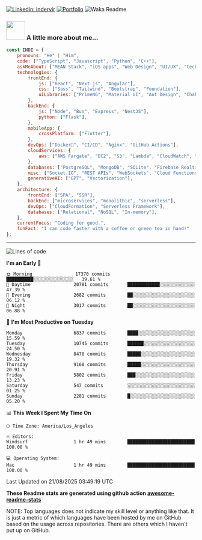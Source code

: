 

[![Linkedin: indervir](https://img.shields.io/badge/-Indervir%20Singh-blue?style=flat-square&logo=Linkedin&logoColor=white&link=https://www.linkedin.com/in/indervir-singh/)](https://www.linkedin.com/in/indervir-singh/)
[![Portfolio](https://img.shields.io/badge/Developer%20Portfolio-46a2f1.svg?&style=flat-square&logo=Google-Chrome&logoColor=white&link=https://www.softwareindi.com/)](https://www.softwareindi.com)
![Waka Readme](https://github.com/indervirsingh/indervirsingh/workflows/Waka%20Readme/badge.svg)

<!-- ### 📫 Like to meet me?

Pick a slot if you'd like to meet me and chat about anything you are passionate about - but make sure to describe the agenda

<a href="https://calendly.com/anmol098/30min" target="_blank"><img width="498" alt="meet_link" src="https://user-images.githubusercontent.com/15426564/144297439-f530f383-e73e-41e0-9914-a9b7d3f432e5.png"></a>

👇 Hit in your console or terminal to connect with me.

```bash
npx anmol
```
**👆 This command line tool can be found at [npx anmol](https://github.com/anmol098/npx_card)** -->

### <img src="https://media.giphy.com/media/VgCDAzcKvsR6OM0uWg/giphy.gif" width="50"> A little more about me...  

```javascript
const INDI = {
    pronouns: "He" | "Him",
    code: ["TypeScript", "Javascript", "Python", "C++"],
    askMeAbout: ["MEAN Stack", "iOS apps", "Web Design", "UI/UX", "tech trends"],
    technologies: {
        frontEnd: {
            js: ["React", "Next.js", "Angular"],
            css: ["Sass", "Tailwind", "Bootstrap", "Foundation"],
            uiLibraries: ["PrimeNG", "Material UI", "Ant Design", "Chakra UI"],
        },
        backEnd: {
            js: ["Node", "Bun", "Express", "NestJS"],
            python: ["Flask"],
        },
        mobileApp: {
            crossPlatform: ["Flutter"],
        },
        devOps: ["Docker🐳", "CI/CD", "Nginx", "GitHub Actions"],
        cloudServices: {
            aws: ["AWS Fargate", "EC2", "S3", "Lambda", "CloudWatch", "RDS"],
        },
        databases: ["PostgreSQL", "MongoDB", "SQLite", "Firebase Realtime DB", "redis"],
        misc: ["Socket.IO", "REST APIs", "WebSockets", "Cloud Functions"],
        generativeAI: ["GPT", "Vectorization"],
    },
    architecture: {
        frontEnd: ["SPA", "SSR"],
        backEnd: ["microservices", "monolithic", "serverless"],
        devOps: ["CloudFormation", "Serverless Framework"],
        databases: ["Relational", "NoSQL", "In-memory"],
    },
    currentFocus: "Coding for good.",
    funFact: "I can code faster with a coffee or green tea in hand!"
};
```


---
<!--START_SECTION:waka-->
![Lines of code](https://img.shields.io/badge/From%20Hello%20World%20I%27ve%20Written-100.8%20million%20lines%20of%20code-blue)

**I'm an Early 🐤** 

```text
🌞 Morning                17370 commits       ██████████░░░░░░░░░░░░░░░   39.61 % 
🌆 Daytime                20781 commits       ████████████░░░░░░░░░░░░░   47.39 % 
🌃 Evening                2682 commits        ██░░░░░░░░░░░░░░░░░░░░░░░   06.12 % 
🌙 Night                  3017 commits        ██░░░░░░░░░░░░░░░░░░░░░░░   06.88 % 
```
📅 **I'm Most Productive on Tuesday** 

```text
Monday                   6837 commits        ████░░░░░░░░░░░░░░░░░░░░░   15.59 % 
Tuesday                  10745 commits       ██████░░░░░░░░░░░░░░░░░░░   24.50 % 
Wednesday                8470 commits        █████░░░░░░░░░░░░░░░░░░░░   19.32 % 
Thursday                 9168 commits        █████░░░░░░░░░░░░░░░░░░░░   20.91 % 
Friday                   5802 commits        ███░░░░░░░░░░░░░░░░░░░░░░   13.23 % 
Saturday                 547 commits         ░░░░░░░░░░░░░░░░░░░░░░░░░   01.25 % 
Sunday                   2281 commits        █░░░░░░░░░░░░░░░░░░░░░░░░   05.20 % 
```


📊 **This Week I Spent My Time On** 

```text
🕑︎ Time Zone: America/Los_Angeles

🔥 Editors: 
Windsurf                 1 hr 49 mins        █████████████████████████   100.00 % 

💻 Operating System: 
Mac                      1 hr 49 mins        █████████████████████████   100.00 % 
```


 Last Updated on 21/08/2025 03:49:19 UTC
<!--END_SECTION:waka-->

**These Readme stats are generated using github action [awesome-readme-stats](https://github.com/anmol098/waka-readme-stats)**

NOTE: Top languages does not indicate my skill level or anything like that. It is just a metric of which languages have been hosted by me on GitHub based on the usage across repositories. There are others which I haven't put up on GitHub.
